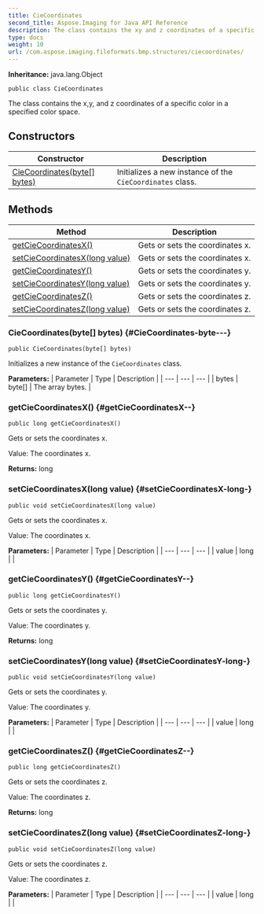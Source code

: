 ```yaml
---
title: CieCoordinates
second_title: Aspose.Imaging for Java API Reference
description: The class contains the xy and z coordinates of a specific color in a specified color space.
type: docs
weight: 10
url: /com.aspose.imaging.fileformats.bmp.structures/ciecoordinates/
---
```

**Inheritance:**
java.lang.Object
```
public class CieCoordinates
```

The class contains the x,y, and z coordinates of a specific color in a specified color space.
## Constructors

| Constructor | Description |
| --- | --- |
| [CieCoordinates(byte[] bytes)](#CieCoordinates-byte---) | Initializes a new instance of the `CieCoordinates` class. |
## Methods

| Method | Description |
| --- | --- |
| [getCieCoordinatesX()](#getCieCoordinatesX--) | Gets or sets the coordinates x. |
| [setCieCoordinatesX(long value)](#setCieCoordinatesX-long-) | Gets or sets the coordinates x. |
| [getCieCoordinatesY()](#getCieCoordinatesY--) | Gets or sets the coordinates y. |
| [setCieCoordinatesY(long value)](#setCieCoordinatesY-long-) | Gets or sets the coordinates y. |
| [getCieCoordinatesZ()](#getCieCoordinatesZ--) | Gets or sets the coordinates z. |
| [setCieCoordinatesZ(long value)](#setCieCoordinatesZ-long-) | Gets or sets the coordinates z. |
### CieCoordinates(byte[] bytes) {#CieCoordinates-byte---}
```
public CieCoordinates(byte[] bytes)
```


Initializes a new instance of the `CieCoordinates` class.

**Parameters:**
| Parameter | Type | Description |
| --- | --- | --- |
| bytes | byte[] | The array bytes. |

### getCieCoordinatesX() {#getCieCoordinatesX--}
```
public long getCieCoordinatesX()
```


Gets or sets the coordinates x.

Value: The coordinates x.

**Returns:**
long
### setCieCoordinatesX(long value) {#setCieCoordinatesX-long-}
```
public void setCieCoordinatesX(long value)
```


Gets or sets the coordinates x.

Value: The coordinates x.

**Parameters:**
| Parameter | Type | Description |
| --- | --- | --- |
| value | long |  |

### getCieCoordinatesY() {#getCieCoordinatesY--}
```
public long getCieCoordinatesY()
```


Gets or sets the coordinates y.

Value: The coordinates y.

**Returns:**
long
### setCieCoordinatesY(long value) {#setCieCoordinatesY-long-}
```
public void setCieCoordinatesY(long value)
```


Gets or sets the coordinates y.

Value: The coordinates y.

**Parameters:**
| Parameter | Type | Description |
| --- | --- | --- |
| value | long |  |

### getCieCoordinatesZ() {#getCieCoordinatesZ--}
```
public long getCieCoordinatesZ()
```


Gets or sets the coordinates z.

Value: The coordinates z.

**Returns:**
long
### setCieCoordinatesZ(long value) {#setCieCoordinatesZ-long-}
```
public void setCieCoordinatesZ(long value)
```


Gets or sets the coordinates z.

Value: The coordinates z.

**Parameters:**
| Parameter | Type | Description |
| --- | --- | --- |
| value | long |  |

